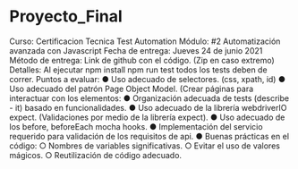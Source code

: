 # Proyecto_Final
Curso: Certificacion Tecnica Test Automation 
Módulo: #2 Automatización avanzada con Javascript 
Fecha de entrega: Jueves 24 de junio 2021 
Método de entrega: Link de github con el código. (Zip en caso 
extremo) Detalles: Al ejecutar 
npm install 
npm run test 
todos los tests deben de correr. 
Puntos a evaluar: 
● Uso adecuado de selectores. (css, xpath, id) 
● Uso adecuado del patrón Page Object Model. (Crear páginas para interactuar con los elementos: 
● Organización adecuada de tests (describe - it) basado en funcionalidades. ● Uso adecuado de la librería webdriverIO expect. (Validaciones por medio de la librería expect). 
● Uso adecuado de los before, beforeEach mocha hooks. 
● Implementación del servicio requerido para validación de los requisitos de api. ● Buenas prácticas en el código: 
○ Nombres de variables significativas. 
○ Evitar el uso de valores mágicos. 
○ Reutilización de código adecuado. 

